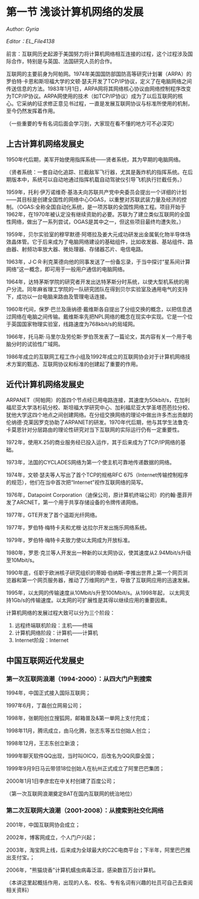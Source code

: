 # 第一节 浅谈计算机网络的发展

*Author: Gyria*

*Editor：EL_File4138*

前言：互联网历史起源于美国努力将计算机网络相互连接的过程，这个过程涉及国际合作，特别是与英国、法国研究人员的合作。

互联网的主要前身为阿帕网。1974年美国国防部国防高等研究计划署（ARPA）的罗伯特·卡恩和斯坦福大学的文顿·瑟夫开发了TCP/IP协议，定义了在电脑网络之间传送信息的方法。1983年1月1日，ARPA网将其网络核心协议由网络控制程序改变为TCP/IP协议。ARPA网使用的技术（如TCP/IP协议）成为了以后互联网的核心。它采纳的征求修正意见书过程，一直是发展互联网协议与标准所使用的机制，至今仍然发挥着作用。

（一些重要的专有名词后面会学习到，大家现在看不懂的地方可不必深究）

## 上古计算机网络发展史

1950年代后期，美军开始使用指挥系统——贤者系统，其为早期的电脑网络。

（贤者系统：一套自动化追踪、拦截敌军飞行器，尤其是轰炸机的指挥系统。在后期版本中，系统可以自动地通过指挥机载自动驾驶仪引导飞机执行拦截任务。）

1959年，托利·伊万诺维奇·基洛夫向苏联共产党中央委员会提出一个详细的计划——其目标是创建全国性的网络中心OGAS，以重整对苏联武装力量及经济的控制。（OGAS:全称全国自动化系统，是一项苏联的全国性网络工程。项目开始于1962年，在1970年被认定没有继续资助的必要。苏联为了建立类似互联网的全国性网络，做出了一系列尝试，OGAS是其中之一，但这些项目最终均遭失败。）

1959年，贝尔实验室的穆罕默德·阿塔拉及姜大元成功研发出金属氧化物半导体场效晶体管。它于后来成为了电脑网络建设的基础组件，比如收发器、基站组件、路由器、射频功率放大器、微处理器、存储器芯片、电信电路。

1963年，J·C·R·利克莱德向他的同事发送了一份备忘录，于当中探讨“星系间计算网络”这一概念，即可用于一般用户通信的电脑网络。

1964年，达特茅斯学院的研究者开发出达特茅斯分时系统，以使大型机系统的用户分流。同年麻省理工学院的一队研究团队在得到贝尔实验室及通用电气的支持下，成功以一台电脑来路由及管理电话连接。

1960年代间，保罗·巴兰及唐纳德·戴维斯各自提出了分组交换的概念，以把信息透过网络在电脑之间传输。戴维斯率先把NPL网络的概念在现实中实现。它是一个位于英国国家物理实验室，线路速度为768kbit/s的局域网。

1966年，托马斯·马里尔及劳伦斯·罗伯茨发表了一篇论文，其内容有关一个用于电脑分时的试验性广域网。

1986年成立的互联网工程工作小组及1992年成立的互联网协会对于计算机网络技术方案的甄选、互联网协议和标准的创建起了重要的作用。

## 近代计算机网络发展史

ARPANET（阿帕网）的首四个节点经已用电路连接，其速度为50kbit/s，在加利福尼亚大学洛杉矶分校、斯坦福大学研究中心、加利福尼亚大学圣塔芭芭拉分校、犹他大学这四个地点之间创建网络。在分组交换网络的理论中做出许多杰出贡献的伦纳德·克莱因罗克协助了ARPANET的研发。1970年代后期，他与其学生法鲁克·卡莫恩针对分层路由的理论性研究对当下互联网的实际运行仍有一定重要性。

1972年，使用X.25的商业服务经已投入运作，其于后来成为了TCP/IP网络的基础。

1973年，法国的CYCLADES网络为第一个使主机可靠地传递数据的网络。

1974年，文顿·瑟夫等人写出了首个TCP的规格RFC 675（Internet传输控制程序的规范），他们在当中首次把“Internet”视作互联网络的简写。

1976年，Datapoint Corporation（迪保公司，原计算机终端公司）的约翰·墨菲开发了ARCNET，第一个用于共享存储设备的令牌传递网络。

1977年，GTE开发了首个遥距光纤网络。

1977年，罗伯特·梅特卡夫和尤根·达拉尔开发出施乐网络系统。

1979年，罗伯特·梅特卡夫致力使以太网成为开放标准。

1980年，罗恩·克兰等人开发出一种新的以太网协议，使其速度从2.94Mbit/s升级至10Mbit/s。

1990年底，任职于欧洲核子研究组织的蒂姆·伯纳斯-李推出世界上第一个网页浏览器和第一个网页服务器，推动了万维网的产生，导致了互联网应用的迅速发展。

1995年，以太网的传输速度从10Mbit/s升至100Mbit/s。从1998年起， 以太网支持1Gb/s的传输速度。以太网的可扩展性是其得以继续应用的重要因素。

计算机网络的发展过程大致可以分为三个阶段：

1. 远程终端联机阶段：主机——终端
2. 计算机网络阶段：计算机——计算机
3. Internet阶段：Internet

## 中国互联网近代发展史

### 第一次互联网浪潮（1994-2000）：从四大门户到搜索

1994年，中国正式接入国际互联网；

1997年6月，丁磊创立网易公司；

1998年，张朝阳创立搜狐网，邮箱普及&第一单网上支付完成；

1998年11月，腾讯成立，由马化腾，张志东等五位创始人创立；

1998年12月，王志东创立新浪；

1999年聊天软件QQ出现，当时叫OICQ，后改名为QQ风靡全国；

1999年9月9日马云带领18位创始人在杭州正式成立了阿里巴巴集团；

2000年1月1日李彦宏在中关村创建了百度公司；

（第一次互联网浪潮奠定BAT在国内互联网的统治地位）

### 第二次互联网大浪潮（2001-2008）：从搜索到社交化网络

2001年，中国互联网协会成立；

2002年，博客网成立，个人门户兴起；

2003年，淘宝网上线，后来成为全球最大的C2C电商平台；下半年，阿里巴巴推出支付宝。；

2006年，"熊猫烧香"计算机蠕虫病毒泛滥，感染数百万台计算机。

（本讲这里起概括作用，出现的人名、校名、专有名词有兴趣的社员可自己去查阅相关资料）
